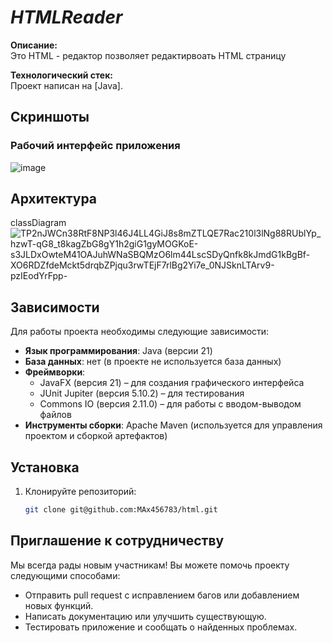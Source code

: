 # *HTMLReader*

**Описание:**  
Это HTML - редактор позволяет редактирвоать HTML страницу

**Технологический стек:**  
Проект написан на [Java]. 


## Скриншоты

### Рабочий интерфейс приложения

![image](https://github.com/user-attachments/assets/c8ff94b8-cd73-46b6-8e0e-e4e8ee41c20f)


## Архитектура



classDiagram![TP2nJWCn38RtF8NP3l46J4LL4GiJ8s8mZTLQE7Rac210l3lNg88RUblYp_hzwT-qG8_t8kagZbG8gY1h2giG1gyMOGKoE-s3JLDxOwteM41OAJuhWNaSBQMzO6lm44LscSDyQnfk8kJmdG1kBgBf-XO6RDZfdeMckt5drqbZPjqu3rwTEjF7rlBg2Yi7e_0NJSknLTArv9-pzIEodYrFpp-](https://github.com/user-attachments/assets/d371e874-9354-4d72-bfc0-ae216c35d32b)



## Зависимости


Для работы проекта необходимы следующие зависимости:

- **Язык программирования**: Java (версии 21)
- **База данных**: нет (в проекте не используется база данных)
- **Фреймворки**:
  - JavaFX (версия 21) – для создания графического интерфейса
  - JUnit Jupiter (версия 5.10.2) – для тестирования
  - Commons IO (версия 2.11.0) – для работы с вводом-выводом файлов
- **Инструменты сборки**: Apache Maven (используется для управления проектом и сборкой артефактов)

## Установка

1. Клонируйте репозиторий:
   ```bash
   git clone git@github.com:MAx456783/html.git
   ```


## Приглашение к сотрудничеству

Мы всегда рады новым участникам! Вы можете помочь проекту следующими способами:

- Отправить pull request с исправлением багов или добавлением новых функций.
- Написать документацию или улучшить существующую.
- Тестировать приложение и сообщать о найденных проблемах.
